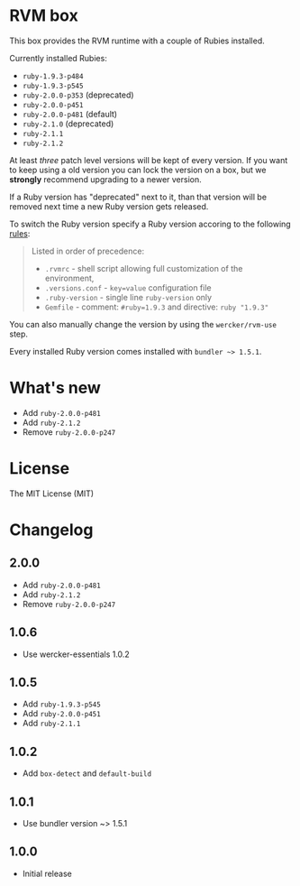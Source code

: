 # RVM box

This box provides the RVM runtime with a couple of Rubies installed.

Currently installed Rubies:

- `ruby-1.9.3-p484`
- `ruby-1.9.3-p545`
- `ruby-2.0.0-p353` (deprecated)
- `ruby-2.0.0-p451`
- `ruby-2.0.0-p481` (default)
- `ruby-2.1.0` (deprecated)
- `ruby-2.1.1`
- `ruby-2.1.2`

At least _three_ patch level versions will be kept of every version. If you want to keep using a old version you can lock the version on a box, but we __strongly__ recommend upgrading to a newer version.

If a Ruby version has "deprecated" next to it, than that version will be removed next time a new Ruby version gets released.

To switch the Ruby version specify a Ruby version accoring to the following [rules](https://rvm.io/workflow/projects):

> Listed in order of precedence:
>
> - `.rvmrc` - shell script allowing full customization of the environment,
> - `.versions.conf` - `key=value` configuration file
> - `.ruby-version` - single line `ruby-version` only
> - `Gemfile` - comment: `#ruby=1.9.3` and directive: `ruby "1.9.3"`

You can also manually change the version by using the `wercker/rvm-use` step.

Every installed Ruby version comes installed with `bundler ~> 1.5.1`.

# What's new

- Add `ruby-2.0.0-p481`
- Add `ruby-2.1.2`
- Remove `ruby-2.0.0-p247`

# License

The MIT License (MIT)

# Changelog

## 2.0.0

- Add `ruby-2.0.0-p481`
- Add `ruby-2.1.2`
- Remove `ruby-2.0.0-p247`

## 1.0.6

- Use wercker-essentials 1.0.2

## 1.0.5

- Add `ruby-1.9.3-p545`
- Add `ruby-2.0.0-p451`
- Add `ruby-2.1.1`

## 1.0.2

- Add `box-detect` and `default-build`

## 1.0.1

- Use bundler version ~> 1.5.1

## 1.0.0

- Initial release
